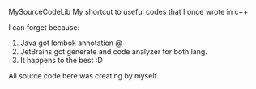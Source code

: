 MySourceCodeLib
My shortcut to useful codes that I once wrote in c++

I can forget because:

1. Java got lombok annotation @
2. JetBrains got generate and code analyzer for both lang.
3. It happens to the best :D

All source code here was creating by myself.
